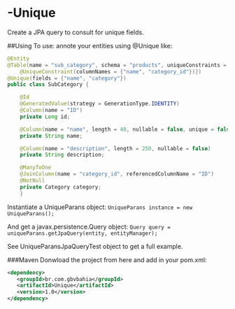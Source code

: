 # -Unique
Create a JPA query to consult for unique fields.

##Using
To use: annote your entities using @Unique like:
```java
@Entity
@Table(name = "sub_category", schema = "products", uniqueConstraints = {
    @UniqueConstraint(columnNames = {"name", "category_id"})})
@Unique(fields = {"name", "category"})
public class SubCategory {

    @Id
    @GeneratedValue(strategy = GenerationType.IDENTITY)
    @Column(name = "ID")
    private Long id;

    @Column(name = "name", length = 40, nullable = false, unique = false)
    private String name;

    @Column(name = "description", length = 250, nullable = false)
    private String description;

    @ManyToOne
    @JoinColumn(name = "category_id", referencedColumnName = "ID")
    @NotNull
    private Category category;
    }
```

Instantiate a UniqueParans object:
`UniqueParans instance = new UniqueParans();`

And get a javax.persistence.Query object:
`Query query = uniqueParans.getJpaQuery(entity, entityManager);`

See UniqueParansJpaQueryTest object to get a full example.

###Maven
Donwload the project from here and add in your pom.xml:
```XML
<dependency>
   <groupId>br.com.gbvbahia</groupId>
   <artifactId>Unique</artifactId>
   <version>1.0</version>
</dependency>
```
